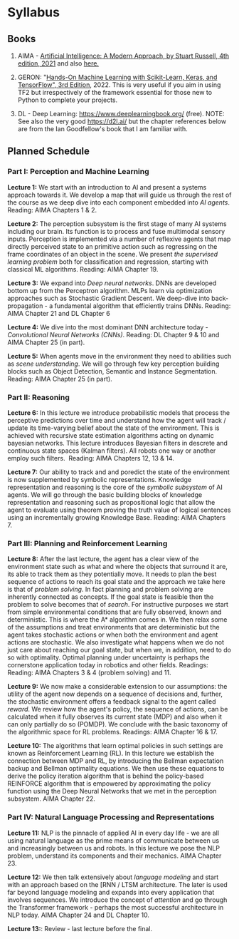 # Syllabus

## Books

1. AIMA - [Artificial Intelligence: A Modern Approach, by Stuart Russell, 4th edition, 2021](https://www.amazon.com/Artificial-Intelligence-A-Modern-Approach/dp/0134610997) and also [here.](http://aima.cs.berkeley.edu/)

2. GERON: "[Hands-On Machine Learning with Scikit-Learn, Keras, and TensorFlow", 3rd Edition](https://www.amazon.com/Hands-Machine-Learning-Scikit-Learn-TensorFlow-dp-1098125975/dp/1098125975/ref=dp_ob_title_bk), 2022. This is very useful if you aim in using TF2 but irrespectively of the framework essential for those new to Python to complete your projects. 

3. DL - Deep Learning: https://www.deeplearningbook.org/  (free). NOTE: See also the very good https://d2l.ai/ but the chapter references below are from the Ian Goodfellow's book that I am familiar with. 

## Planned Schedule

### Part I:  Perception and Machine Learning

 **Lecture 1:** We start with an introduction to AI and present a systems approach towards it. We develop a map that will guide us through the rest of the course as we deep dive into each component embedded into _AI agents_. Reading: AIMA Chapters 1 & 2.  

 **Lecture 2:**  The perception subsystem is the first stage of many AI systems including our brain. Its function is to process and fuse multimodal sensory inputs. Perception is implemented via a number of reflexive agents that map directly perceived state to an primitive action such as regressing on the frame coordinates of an object in the scene. We present _the supervised learning problem_ both for classification and regression, starting with classical ML algorithms. Reading: AIMA Chapter 19. 

**Lecture 3:**  We expand into _Deep neural networks_. DNNs are developed bottom up from the Perceptron algorithm. MLPs learn via optimization approaches such as Stochastic Gradient Descent.  We deep-dive into back-propagation - a fundamental algorithm that efficiently trains DNNs. Reading: AIMA Chapter 21 and DL Chapter 6

**Lecture 4:** We dive into the most dominant DNN architecture today -  _Convolutional Neural Networks (CNNs)_. Reading: DL Chapter 9 & 10 and AIMA Chapter 25 (in part). 

**Lecture 5:** When agents move in the environment they need to abilities such as _scene understanding_.  We will go through few key perception building blocks such as Object Detection, Semantic and Instance Segmentation. Reading: AIMA Chapter 25 (in part). 
        
### Part II: Reasoning 

**Lecture 6:**  In this lecture we introduce probabilistic models that process the perceptive predictions over time and understand how the agent will track / update its time-varying belief about the state of the environment. This is achieved with recursive state estimation algorithms acting on dynamic bayesian networks. This lecture introduces Bayesian filters in descrete and continuous state spaces (Kalman filters).  All robots one way or another employ such filters.  Reading: AIMA Chapters 12, 13 & 14. 

**Lecture 7:** Our ability to track and and poredict the state of the environment is now supplemented by symbolic representations. Knowledge representation and reasoning is the core of the _symbolic subsystem_ of AI agents. We will go through the basic building blocks of knowledge representation and reasoning such as propositional logic that allow the agent to evaluate using theorem proving the truth value of logical sentences using an incrementally growing Knowledge Base. Reading: AIMA Chapters 7.  

### Part III: Planning and Reinforcement Learning

**Lecture 8:** After the last lecture, the agent has a clear view of the environment state such as what and where the objects that surround it are, its able to track them as they potentially move. It needs to plan the best sequence of actions to reach its goal state and the approach we take here is that of _problem solving_. In fact planning and problem solving are inherently connected as concepts. If the goal state is feasible then the problem to solve  becomes that of  _search_. For instructive purposes we start from simple environmental conditions that are fully observed, known and deterministic. This is where the A* algorithm comes in. We then relax some of the assumptions and treat environments that are deterministic but the agent takes stochastic actions or when both the environment and agent actions are stochastic. We also investigate what happens when we do not just care about reaching our goal state, but when we, in addition, need to do so with optimality. Optimal planning under uncertainty is perhaps the cornerstone application today in robotics and other fields. Readings: Reading: AIMA Chapters 3 & 4 (problem solving) and 11.

**Lecture 9:** We now make a considerable extension to our assumptions: the utility of the agent now depends on a sequence of decisions and, further, the stochastic environment offers a feedback signal to the agent called _reward_. We review how the agent's policy, the sequence of actions, can be calculated when it fully observes its current state (MDP) and also when it can only partially do so (POMDP). We conclude with the basic taxonomy of the algorithmic space for RL problems.   Readings: AIMA Chapter 16 & 17.

**Lecture 10:**  The algorithms that learn optimal policies in such settings are known as Reinforcement Learning (RL). In this lecture we establish the connection between MDP and RL, by introducing the Bellman expectation backup and Bellman optimality equations. We then use these equations to derive the policy iteration algorithm that is behind the policy-based REINFORCE algorithm that is empowered by approximating the policy function using the Deep Neural Networks that we met in the perception subsystem. AIMA Chapter 22.  

### Part IV: Natural Language Processing and Representations

**Lecture 11:**  NLP is the pinnacle of applied AI in every day life - we are all using natural language as the prime means of communicate between us and increasingly between us and robots. In this lecture we pose the NLP problem, understand its components and their mechanics. AIMA Chapter 23.
                
**Lecture 12:**   We then talk extensively about _language modeling_ and start with an approach based on the [RNN / LTSM architecture. The later is used far beyond language modeling and expands into every application that involves sequences. We introduce the concept of _attention_ and go through the Transformer framework - perhaps the most successful architecture in NLP today. AIMA Chapter 24 and DL Chapter 10. 
            
**Lecture 13:**: Review - last lecture before the final. 

